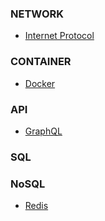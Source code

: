 ### NETWORK
- [Internet Protocol](./network/internet-protocol.md)

### CONTAINER
- [Docker](./container/docker.md)

### API
- [GraphQL](./api/graphql.md)

### SQL

### NoSQL
- [Redis](./nosql/redis.md)
